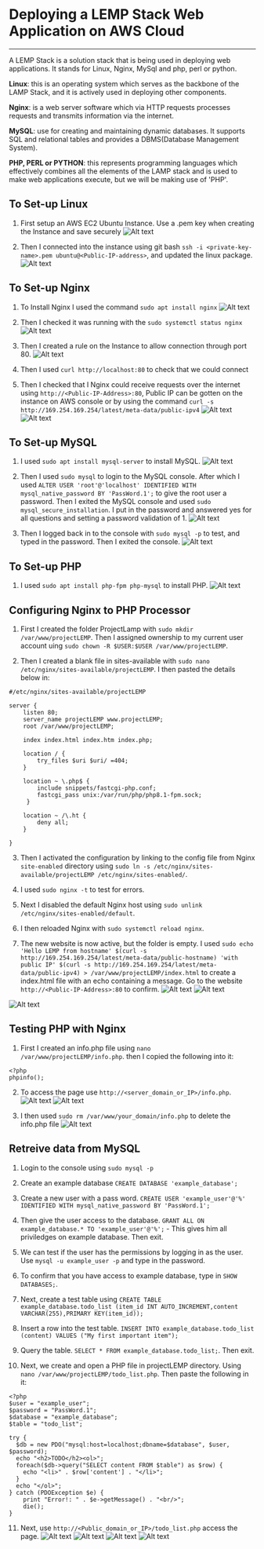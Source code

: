 # Deploying a LEMP Stack Web Application on AWS Cloud
***
A LEMP Stack is a solution stack that is being used in deploying web applications. It stands for Linux, Nginx, MySql and php, perl or python. 

**Linux**: this is an operating system which serves as the backbone of the LAMP Stack, and it is actively used in deploying other components.

**Nginx**: is a web server software which via HTTP requests processes requests and transmits information via the internet.

**MySQL**: use for creating and maintaining dynamic databases. It supports SQL and relational tables and provides a DBMS(Database Management System).

**PHP, PERL or PYTHON**: this represents programming languages which effectively combines all the elements of the LAMP stack and is used to make web applications execute, but we will be making use of 'PHP'.

## To Set-up Linux

1. First setup an AWS EC2 Ubuntu Instance. Use a .pem key when creating the Instance and save securely 
![Alt text](<Images/Screenshot (169).png>)

2. Then I connected into the instance using git bash `ssh -i <private-key-name>.pem ubuntu@<Public-IP-address>`, and updated the linux package.
![Alt text](<Images/Screenshot (152).png>)


## To Set-up Nginx

1. To Install Nginx I used the command `sudo apt install nginx`
![Alt text](<Images/Screenshot (153).png>)

2. Then I checked it was running with the `sudo systemctl status nginx`
![Alt text](<Images/Screenshot (154).png>)

3. Then I created a rule on the Instance to allow connection through port 80.
![Alt text](<Images/Screenshot (150).png>)

4. Then I used `curl http://localhost:80` to check that we could connect

5. Then I checked that I Nginx could receive requests over the internet using `http://<Public-IP-Address>:80`, Public IP can be gotten on the instance on AWS console or by using the command `curl -s http://169.254.169.254/latest/meta-data/public-ipv4`
![Alt text](<Images/Screenshot (162).png>)
![Alt text](<Images/Screenshot (155).png>)


## To Set-up MySQL

1. I used `sudo apt install mysql-server` to install MySQL.
![Alt text](<Images/Screenshot (162-2).png>)

2. Then I used `sudo mysql` to login to the MySQL console. After which I used `ALTER USER 'root'@'localhost' IDENTIFIED WITH mysql_native_password BY 'PassWord.1';` to give the root user a password.
Then I exited the MySQL console and used `sudo mysql_secure_installation`. I put in the password and answered yes for all questions and setting a password validation of 1.
![Alt text](<Images/Screenshot (163).png>)

3. Then I logged back in to the console with `sudo mysql -p` to test, and typed in the password. Then I exited the console.
![Alt text](<Images/Screenshot (164).png>)


## To Set-up PHP

1. I used `sudo apt install php-fpm php-mysql` to install PHP.
![Alt text](<Images/Screenshot (164-2).png>)


## Configuring Nginx to PHP Processor

1. First I created the folder ProjectLamp with `sudo mkdir /var/www/projectLEMP`. Then I assigned ownership to my current user account uing `sudo chown -R $USER:$USER /var/www/projectLEMP`.

2. Then I created a blank file in sites-available with `sudo nano /etc/nginx/sites-available/projectLEMP`.
I then pasted the details below in:
```
#/etc/nginx/sites-available/projectLEMP

server {
    listen 80;
    server_name projectLEMP www.projectLEMP;
    root /var/www/projectLEMP;

    index index.html index.htm index.php;

    location / {
        try_files $uri $uri/ =404;
    }

    location ~ \.php$ {
        include snippets/fastcgi-php.conf;
        fastcgi_pass unix:/var/run/php/php8.1-fpm.sock;
     }

    location ~ /\.ht {
        deny all;
    }

}
``` 

3. Then I activated the configuration by linking to the config file from Nginx `site-enabled` directory using `sudo ln -s /etc/nginx/sites-available/projectLEMP /etc/nginx/sites-enabled/`.

4. I used `sudo nginx -t` to test for errors.

5. Next I disabled the default Nginx host using `sudo unlink /etc/nginx/sites-enabled/default`.

6. I then reloaded Nginx with `sudo systemctl reload nginx`.

7. The new website is now active, but the folder is empty. I used `sudo echo 'Hello LEMP from hostname' $(curl -s http://169.254.169.254/latest/meta-data/public-hostname) 'with public IP' $(curl -s http://169.254.169.254/latest/meta-data/public-ipv4) > /var/www/projectLEMP/index.html` to create a index.html file with an echo containing a message. Go to the website `http://<Public-IP-Address>:80` to confirm.
![Alt text](<Images/Screenshot (156).png>)
![Alt text](<Images/Screenshot (157).png>)
 
![Alt text](<Images/Screenshot (166).png>)

## Testing PHP with Nginx

1. First I created an  info.php file using `nano /var/www/projectLEMP/info.php`. then I copied the following into it:
```
<?php
phpinfo();
```
2. To access the page use `http://<server_domain_or_IP>/info.php`.
![Alt text](<Images/Screenshot (158).png>)
![Alt text](<Images/Screenshot (159).png>)

3. I then used `sudo rm /var/www/your_domain/info.php` to delete the info.php file
![Alt text](<Images/Screenshot (167-2).png>)

## Retreive data from MySQL

1. Login to the console using `sudo mysql -p`

2. Create an example database `CREATE DATABASE 'example_database';`

3. Create a new user with a pass word. `CREATE USER 'example_user'@'%' IDENTIFIED WITH mysql_native_password BY 'PassWord.1';`

4. Then give the user access to the database. `GRANT ALL ON example_database.* TO 'example_user'@'%';` - This gives him all priviledges on example database.
Then exit.

5. We can test if the user has the permissions by logging in as the user. Use `mysql -u example_user -p` and type in the password.

6. To confirm that you have access to example database, type in `SHOW DATABASES;`.

7. Next, create a test table using `CREATE TABLE example_database.todo_list (item_id INT AUTO_INCREMENT,content VARCHAR(255),PRIMARY KEY(item_id));`

8. Insert a row into the test table. `INSERT INTO example_database.todo_list (content) VALUES ("My first important item");`

9. Query the table. `SELECT * FROM example_database.todo_list;`. Then exit.

10. Next, we create and open a PHP file in projectLEMP directory. Using `nano /var/www/projectLEMP/todo_list.php`. Then paste the following in it: 
```
<?php
$user = "example_user";
$password = "PassWord.1";
$database = "example_database";
$table = "todo_list";

try {
  $db = new PDO("mysql:host=localhost;dbname=$database", $user, $password);
  echo "<h2>TODO</h2><ol>";
  foreach($db->query("SELECT content FROM $table") as $row) {
    echo "<li>" . $row['content'] . "</li>";
  }
  echo "</ol>";
} catch (PDOException $e) {
    print "Error!: " . $e->getMessage() . "<br/>";
    die();
}
```

11. Next, use `http://<Public_domain_or_IP>/todo_list.php` access the page.
![Alt text](<Images/Screenshot (167-3).png>)
![Alt text](<Images/Screenshot (168).png>)
![Alt text](<Images/Screenshot (160).png>)
![Alt text](<Images/Screenshot (161).png>)









